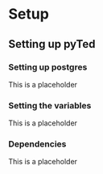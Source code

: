# Setup
## Setting up pyTed

### Setting up postgres
This is a placeholder

### Setting the variables
This is a placeholder

### Dependencies 
This is a placeholder

